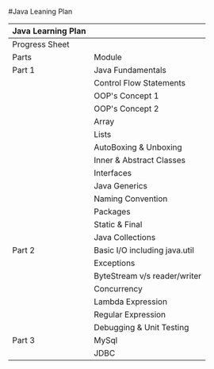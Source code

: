 #Java Leaning Plan

| Java Learning Plan |                               |
|--------------------|-------------------------------|
| Progress Sheet     |                               |
| Parts              | Module                        |
| Part 1             | Java Fundamentals             |
|                    | Control Flow Statements       |
|                    | OOP's Concept 1               |
|                    | OOP's Concept 2               |
|                    | Array                         |
|                    | Lists                         |
|                    | AutoBoxing & Unboxing         |
|                    | Inner & Abstract Classes      |
|                    | Interfaces                    |
|                    | Java Generics                 |
|                    | Naming Convention             |
|                    | Packages                      |
|                    | Static & Final                |
|                    | Java Collections              |
| Part 2             | Basic I/O including java.util |
|                    | Exceptions                    |
|                    | ByteStream v/s reader/writer  |
|                    | Concurrency                   |
|                    | Lambda Expression             |
|                    | Regular Expression            |
|                    | Debugging & Unit Testing      |
| Part 3             | MySql                         |
|                    | JDBC                          |
